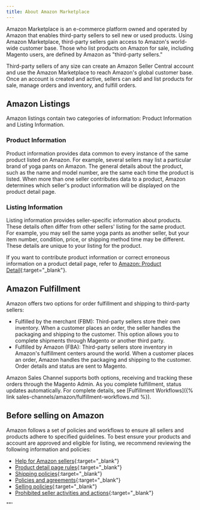 ```yaml
---
title: About Amazon Marketplace
---
```


Amazon Marketplace is an e-commerce platform owned and operated by Amazon that enables third-party sellers to sell new or used products. Using Amazon Marketplace, third-party sellers gain access to Amazon's world-wide customer base. Those who list products on Amazon for sale, including Magento users, are defined by Amazon as "third-party sellers."

Third-party sellers of any size can create an Amazon Seller Central account and use the Amazon Marketplace to reach Amazon's global customer base. Once an account is created and active, sellers can add and list products for sale, manage orders and inventory, and fulfill orders.

## Amazon Listings

Amazon listings contain two categories of information: Product Information and Listing Information.

### Product Information

Product information provides data common to every instance of the same product listed on Amazon. For example, several sellers may list a particular brand of yoga pants on Amazon. The general details about the product, such as the name and model number, are the same each time the product is listed. When more than one seller contributes data to a product, Amazon determines which seller's product information will be displayed on the product detail page.

### Listing Information

Listing information provides seller-specific information about products. These details often differ from other sellers' listing for the same product. For example, you may sell the same yoga pants as another seller, but your item number, condition, price, or shipping method time may be different. These details are unique to your listing for the product.

If you want to contribute product information or correct erroneous information on a product detail page, refer to [Amazon: Product Detail][1]{:target="_blank"}.

## Amazon Fulfillment

Amazon offers two options for order fulfillment and shipping to third-party sellers:

- Fulfilled by the merchant (FBM): Third-party sellers store their own inventory. When a customer places an order, the seller handles the packaging and shipping to the customer. This option allows you to complete shipments through Magento or another third party.
- Fulfilled by Amazon (FBA): Third-party sellers store inventory in Amazon's fulfillment centers around the world. When a customer places an order, Amazon handles the packaging and shipping to the customer. Order details and status are sent to Magento.

Amazon Sales Channel supports both options, receiving and tracking these orders through the Magento Admin. As you complete fulfillment, status updates automatically. For complete details, see [Fulfillment Workflows]({% link sales-channels/amazon/fulfillment-workflows.md %}).

## Before selling on Amazon

Amazon follows a set of policies and workflows to ensure all sellers and products adhere to specified guidelines. To best ensure your products and account are approved and eligible for listing, we recommend reviewing the following information and policies:

- [Help for Amazon sellers][2]{:target="_blank"}
- [Product detail page rules][3]{:target="_blank"}
- [Shipping policies][4]{:target="_blank"}
- [Policies and agreements][5]{:target="_blank"}
- [Selling policies][6]{:target="_blank"}
- [Prohibited seller activities and actions][7]{:target="_blank"}

[1]: https://sellercentral.amazon.com/gp/help/external/200335450?language=en_US&amp;ref=efph_200335450_cont_G200182950
[2]: https://sellercentral.amazon.com/gp/help/external/help-page.html?itemID=2&amp;language=en_US&amp;ref=efph_2_bred_200390640
[3]: https://www.amazon.com/gp/help/customer/display.html/ref=hp_left_sib?ie=UTF8&amp;nodeId=200414280
[4]: https://www.amazon.com/gp/help/customer/display.html?nodeId=1161252
[5]: https://www.amazon.com/gp/help/customer/display.html?nodeId=1161272
[6]: https://www.amazon.com/gp/help/customer/display.html?nodeId=200267770
[7]: https://www.amazon.com/gp/help/customer/display.html?nodeId=200414320
""'